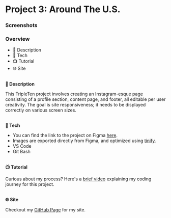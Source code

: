 # Project 3: Around The U.S.

### Screenshots


### Overview  

- 📝 Description
- 🤖 Tech
- 📺 Tutorial
- 🌐 Site
  
</br>**📝 Description**
   
This TripleTen project involves creating an Instagram-esque page consisting of a profile section, content page, and footer, all editable per user creativity. The goal is site responsiveness; it needs to be displayed correctly on various screen sizes. 
  
</br>**🤖 Tech**  
  
- You can find the link to the project on Figma [here](https://www.figma.com/file/ii4xxsJ0ghevUOcssTlHZv/Sprint-3%3A-Around-the-US?node-id=0%3A1).
- Images are exported directly from Figma, and optimized using [tinify](https://tinypng.com/). 
- VS Code
- Git Bash

</br>**📺 Tutorial**

Curious about my process? Here's a [brief video](https://drive.google.com/file/d/1lYBeOoa-cBrFAYGCFU-x-HoMBqVlmMpY/view?usp=sharing) explaining my coding journey for this project. 

</br>**🌐 Site**

Checkout my [GitHub Page](https://samwell0.github.io/se_project_aroundtheus/) for my site. 

